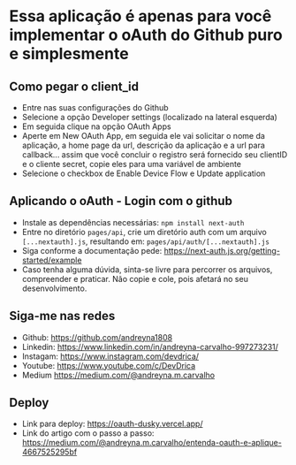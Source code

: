# Essa aplicação é apenas para você implementar o oAuth do Github puro e simplesmente

## Como pegar o client_id

- Entre nas suas configurações do Github
- Selecione a opção Developer settings (localizado na lateral esquerda)
- Em seguida clique na opção OAuth Apps
- Aperte em New OAuth App, em seguida ele vai solicitar o nome da aplicação, a home page da url, descrição da aplicação e a url para callback...
assim que você concluir o registro será fornecido seu clientID e o cliente secret, copie eles para uma variável de ambiente
- Selecione o checkbox de Enable Device Flow e Update application

## Aplicando o oAuth - Login com o github

- Instale as dependências necessárias: `npm install next-auth`
- Entre no diretório `pages/api`, crie um diretório auth com um arquivo `[...nextauth].js`, resultando em:  `pages/api/auth/[...nextauth].js`
- Siga conforme a documentação pede: https://next-auth.js.org/getting-started/example
- Caso tenha alguma dúvida, sinta-se livre para percorrer os arquivos, compreender e praticar. Não copie e cole, pois afetará no seu desenvolvimento.

## Siga-me nas redes

- Github: https://github.com/andreyna1808
- Linkedin: https://www.linkedin.com/in/andreyna-carvalho-997273231/
- Instagam: https://www.instagram.com/devdrica/
- Youtube: https://www.youtube.com/c/DevDrica
- Medium https://medium.com/@andreyna.m.carvalho

## Deploy

- Link para deploy: https://oauth-dusky.vercel.app/
- Link do artigo com o passo a passo: https://medium.com/@andreyna.m.carvalho/entenda-oauth-e-aplique-4667525295bf
